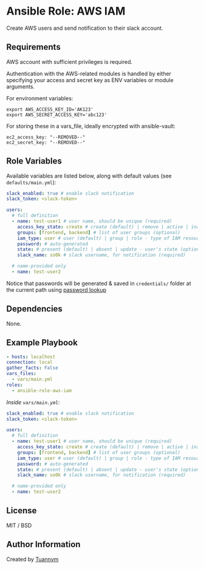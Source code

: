 # Ansible Role: AWS IAM

Create AWS users and send notification to their slack account.

## Requirements

AWS account with sufficient privileges is required.

Authentication with the AWS-related modules is handled by either specifying your access and secret key as ENV variables or module arguments.

For environment variables:

```
export AWS_ACCESS_KEY_ID='AK123'
export AWS_SECRET_ACCESS_KEY='abc123'
```

For storing these in a vars_file, ideally encrypted with ansible-vault:

```
ec2_access_key: "--REMOVED--"
ec2_secret_key: "--REMOVED--"
```

## Role Variables

Available variables are listed below, along with default values (see `defaults/main.yml`):

```yaml
slack_enabled: true # enable slack notification
slack_token: <slack-token>

users:
  # full definition
  - name: test-user1 # user name, should be unique (required)
    access_key_state: create # create (default) | remove | active | inactive - what to do with access key (optional)
    groups: [frontend, backend] # list of user groups (optional)
    iam_type: user # user (default) | group | role - type of IAM resources (optional)
    password: # auto-generated
    state: # present (default) | absent | update - user's state (optional)
    slack_name: so0k # slack username, for notification (required)

  # name-provided only
  - name: test-user2
```

Notice that passwords will be generated & saved in `credentials/` folder at the current path using [password lookup](http://docs.ansible.com/ansible/latest/playbooks_lookups.html#the-password-lookup)

## Dependencies

None.

## Example Playbook

```yaml
- hosts: localhost
connection: local
gather_facts: False
vars_files:
  - vars/main.yml
roles:
  - ansible-role-aws-iam
```

*Inside `vars/main.yml`*:

```yaml
slack_enabled: true # enable slack notification
slack_token: <slack-token>

users:
  # full definition
  - name: test-user1 # user name, should be unique (required)
    access_key_state: create # create (default) | remove | active | inactive - what to do with access key (optional)
    groups: [frontend, backend] # list of user groups (optional)
    iam_type: user # user (default) | group | role - type of IAM resources (optional)
    password: # auto-generated
    state: # present (default) | absent | update - user's state (optional)
    slack_name: so0k # slack username, for notification (required)

  # name-provided only
  - name: test-user2
```

## License

MIT / BSD

## Author Information

Created by [Tuannvm](https://tuannvm.com/)